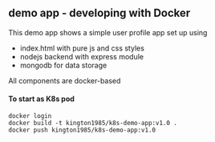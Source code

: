 ## demo app - developing with Docker

This demo app shows a simple user profile app set up using 
- index.html with pure js and css styles
- nodejs backend with express module
- mongodb for data storage

All components are docker-based

#### To start as K8s pod
    docker login
    docker build -t kington1985/k8s-demo-app:v1.0 .
    docker push kington1985/k8s-demo-app:v1.0